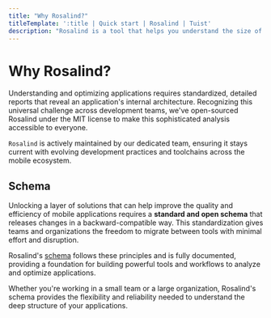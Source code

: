 ```yaml
---
title: "Why Rosalind?"
titleTemplate: ':title | Quick start | Rosalind | Tuist'
description: "Rosalind is a tool that helps you understand the size of your Xcode bundles and how to reduce it."
---
```


# Why Rosalind?

Understanding and optimizing applications requires standardized, detailed reports that reveal an application's internal architecture. Recognizing this universal challenge across development teams, we've open-sourced Rosalind under the MIT license to make this sophisticated analysis accessible to everyone.

`Rosalind` is actively maintained by our dedicated team, ensuring it stays current with evolving development practices and toolchains across the mobile ecosystem.

## Schema

Unlocking a layer of solutions that can help improve the quality and efficiency of mobile applications requires a **standard and open schema** that releases changes in a backward-compatible way. This standardization gives teams and organizations the freedom to migrate between tools with minimal effort and disruption.

Rosalind's [schema](/api/schema) follows these principles and is fully documented, providing a foundation for building powerful tools and workflows to analyze and optimize applications.

Whether you're working in a small team or a large organization, Rosalind's schema provides the flexibility and reliability needed to understand the deep structure of your applications.
